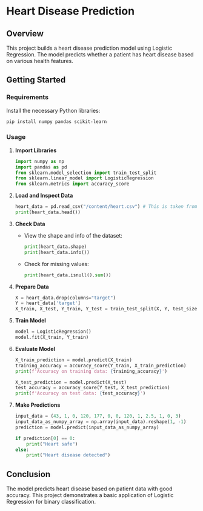 # Heart Disease Prediction

## Overview

This project builds a heart disease prediction model using Logistic Regression. The model predicts whether a patient has heart disease based on various health features.

## Getting Started

### Requirements

Install the necessary Python libraries:

```bash
pip install numpy pandas scikit-learn
```

### Usage

1. **Import Libraries**

   ```python
   import numpy as np
   import pandas as pd
   from sklearn.model_selection import train_test_split
   from sklearn.linear_model import LogisticRegression
   from sklearn.metrics import accuracy_score
   ```

2. **Load and Inspect Data**

   ```python
   heart_data = pd.read_csv("/content/heart.csv") # This is taken from colab so I dont have dataset here , make sure you customize link
   print(heart_data.head())
   ```

3. **Check Data**

   - View the shape and info of the dataset:

     ```python
     print(heart_data.shape)
     print(heart_data.info())
     ```

   - Check for missing values:

     ```python
     print(heart_data.isnull().sum())
     ```

4. **Prepare Data**

   ```python
   X = heart_data.drop(columns="target")
   Y = heart_data['target']
   X_train, X_test, Y_train, Y_test = train_test_split(X, Y, test_size=0.2, stratify=Y, random_state=2)
   ```

5. **Train Model**

   ```python
   model = LogisticRegression()
   model.fit(X_train, Y_train)
   ```

6. **Evaluate Model**

   ```python
   X_train_prediction = model.predict(X_train)
   training_accuracy = accuracy_score(Y_train, X_train_prediction)
   print(f'Accuracy on training data: {training_accuracy}')
   
   X_test_prediction = model.predict(X_test)
   test_accuracy = accuracy_score(Y_test, X_test_prediction)
   print(f'Accuracy on test data: {test_accuracy}')
   ```

7. **Make Predictions**

   ```python
   input_data = (43, 1, 0, 120, 177, 0, 0, 120, 1, 2.5, 1, 0, 3)
   input_data_as_numpy_array = np.array(input_data).reshape(1, -1)
   prediction = model.predict(input_data_as_numpy_array)
   
   if prediction[0] == 0:
       print("Heart safe")
   else:
       print("Heart disease detected")
   ```

## Conclusion

The model predicts heart disease based on patient data with good accuracy. This project demonstrates a basic application of Logistic Regression for binary classification.
